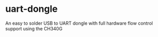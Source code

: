# uart-dongle
An easy to solder USB to UART dongle with full hardware flow control support using the CH340G
